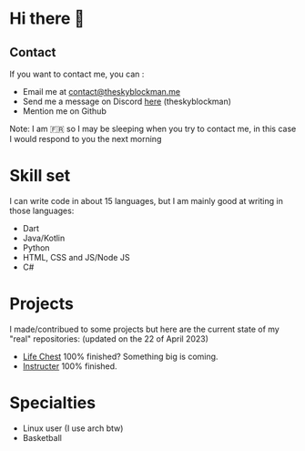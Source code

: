 # Hi there 👋

## Contact
If you want to contact me, you can : 
- Email me at [contact@theskyblockman.me](mailto://contact@theskyblockman.me)
- Send me a message on Discord [here](https://discord.com/channels/@me/637915800338038795) (theskyblockman)
- Mention me on Github

Note: I am 🇫🇷 so I may be sleeping when you try to contact me, in this case I would respond to you the next morning

# Skill set
I can write code in about 15 languages, but I am mainly good at writing in those languages:
- Dart
- Java/Kotlin
- Python
- HTML, CSS and JS/Node JS
- C#

# Projects
I made/contribued to some projects but here are the current state of my "real" repositories: (updated on the 22 of April 2023)
- [Life Chest](https://github.com/theskyblockman/life-chest) 100% finished? Something big is coming.
- [Instructer](https://github.com/theskyblockman/Instructer) 100% finished.

# Specialties
- Linux user (I use arch btw)
- Basketball
